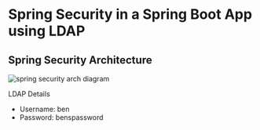 # Spring Security in a Spring Boot App using LDAP

## Spring Security Architecture

![spring security arch diagram](https://user-images.githubusercontent.com/9671419/87207889-a905e500-c32a-11ea-9c81-cc39e39188bd.JPG)

LDAP Details
- Username: ben
- Password: benspassword
